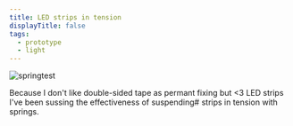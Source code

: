```yaml
---
title: LED strips in tension
displayTitle: false
tags:
  - prototype
  - light
---
```


![springtest](https://d2w9rnfcy7mm78.cloudfront.net/10811413/original_550141c684993bc4a810d0b8ec008d46.png?1613641947?bc=0)

Because I don't like double-sided tape as permant fixing but <3 LED strips I've been sussing the effectiveness of suspending# strips in tension with springs. 
